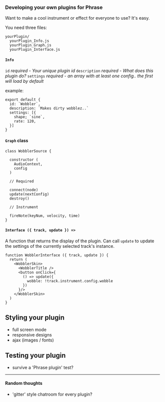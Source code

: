 ### Developing your own plugins for Phrase

Want to make a cool instrument or effect for everyone to use? It's easy.

You need three files:

    yourPlugin/
      yourPlugin_Info.js
      yourPlugin_Graph.js
      yourPlugin_Interface.js

#### `Info`

  `id` *required -  Your unique plugin id*
  `description` *required -  What does this plugin do?*
  `settings` *required - an array with at least one config.. the first will load by default*


  example:

    export default {
      id: `Wobbler`,
      description: `Makes dirty wobblez..`
      settings: [{
        shape; `sine`,
        rate: 120,
      }]
    }


#### `Graph` class

    class WobblerSource {

      constructor (
        AudioContext,
        config
      )

      // Required

      connect(node)
      update(nextConfig)
      destroy()

      // Instrument

      fireNote(keyNum, velocity, time)
    }


#### `Interface ({ track, update }) =>`

  A function that returns the display of the plugin. Can call `update` to update the settings of the currently selected track's instance.

    function WobblerInterface ({ track, update }) {
      return (
        <WobblerSkin>
          <WobblerTitle />
          <button onClick={
            () => update({
              wobble: !track.instrument.config.wobble
            })
          }/>
        </WobblerSkin>
      )
    }

## Styling your plugin

  - full screen mode
  - responsive designs
  - ajax (images / fonts)


## Testing your plugin

  - survive a 'Phrase plugin' test?


_____

#### Random thoughts

 - 'gitter' style chatroom for every plugin?
